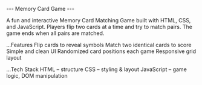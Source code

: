 --- Memory Card Game ---

A fun and interactive Memory Card Matching Game built with HTML, CSS, and JavaScript. Players flip two cards at a time and try to match pairs. The game ends when all pairs are matched.

...Features
Flip cards to reveal symbols
Match two identical cards to score
Simple and clean UI
Randomized card positions each game
Responsive grid layout

...Tech Stack
HTML – structure
CSS – styling & layout
JavaScript – game logic, DOM manipulation
